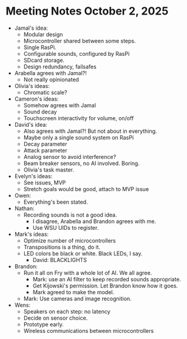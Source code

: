 # Meeting Notes October 2, 2025

- Jamal's idea:
	- Modular design
	- Microcontroller shared between some steps.
	- Single RasPi.
	- Configurable sounds, configured by RasPi
	- SDcard storage.
	- Design redundancy, failsafes
- Arabella agrees with Jamal?!
	- Not really opinionated
- Olivia's ideas:
	- Chromatic scale?
- Cameron's ideas:
	- Somehow agrees with Jamal
	- Sound decay
	- Touchscreen interactivity for volume, on/off
- David's idea:
	- Also agrees with Jamal?!  But not about in everything.
	- Maybe only a single sound system on RasPi
	- Decay parameter
	- Attack parameter
	- Analog sensor to avoid interference?
	- Beam breaker sensors, no AI involved.  Boring.
	- Olivia's task master.
- Evelyn's ideas:
	- See issues, MVP
	- Stretch goals would be good, attach to MVP issue
- Owen:
	- Everything's been stated.
- Nathan:
	- Recording sounds is not a good idea.
		- I disagree, Arabella and Brandon  agrees with me.
		- Use WSU UIDs to register.
- Mark's ideas:
	- Optimize number of microcontrollers
	- Transpositions is a thing, do it.
	- LED colors be black or white.  Black LEDs, I say.
		- David: BLACKLIGHTS
- Brandon:
	- Run it all on Fry with a whole lot of AI.  We all agree.
		- Mark: use an AI filter to keep recorded sounds appropriate.
		- Get Kijowski's permission.  Let Brandon know how it goes.
		- Mark agreed to make the model.
	- Mark: Use cameras and image recognition.
- Wens:
	- Speakers on each step: no latency
	- Decide on sensor choice.
	- Prototype early.
	- Wireless communications between microcontrollers
